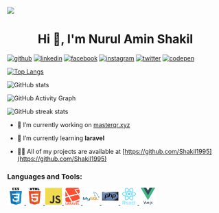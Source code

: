 ![](https://media-exp1.licdn.com/dms/image/C5616AQGMLIAFzd6J_w/profile-displaybackgroundimage-shrink_200_800/0/1633041761185?e=1645660800&v=beta&t=Od5Gyop03_qjGyPUD8aXhQMgAzq2qLhLrAwn3wWVLL0)

<h1 align="center">Hi 👋, I'm Nurul Amin Shakil</h1>

[<img src='https://cdn.jsdelivr.net/npm/simple-icons@3.0.1/icons/github.svg' alt='github' height='40'>](https://github.com/Shakil1995)  [<img src='https://cdn.jsdelivr.net/npm/simple-icons@3.0.1/icons/linkedin.svg' alt='linkedin' height='40'>](https://www.linkedin.com/in/shakil1995/)  [<img src='https://cdn.jsdelivr.net/npm/simple-icons@3.0.1/icons/facebook.svg' alt='facebook' height='40'>](profile.php?id=100004262354257)  [<img src='https://cdn.jsdelivr.net/npm/simple-icons@3.0.1/icons/instagram.svg' alt='instagram' height='40'>](na_shakil/)  [<img src='https://cdn.jsdelivr.net/npm/simple-icons@3.0.1/icons/twitter.svg' alt='twitter' height='40'>](https://twitter.com/naShakil1995)  [<img src='https://cdn.jsdelivr.net/npm/simple-icons@3.0.1/icons/codepen.svg' alt='codepen' height='40'>](https://codepen.io/Shakil1995)  

[![Top Langs](https://github-readme-stats.vercel.app/api/top-langs/?username=Shakil1995)](https://github.com/anuraghazra/github-readme-stats)

![GitHub stats](https://github-readme-stats.vercel.app/api?username=Shakil1995&show_icons=true&count_private=true)  

![GitHub Activity Graph](https://activity-graph.herokuapp.com/graph?username=Shakil1995)  

![GitHub streak stats](https://github-readme-streak-stats.herokuapp.com/?user=Shakil1995)  

- 🔭 I’m currently working on [masterqr.xyz](https://masterqr.xyz/)

- 🌱 I’m currently learning **laravel**

- 👨‍💻 All of my projects are available at [https://github.com/Shakil1995](https://github.com/Shakil1995)




<h3 align="left">Languages and Tools:</h3>
<p align="left"> <a href="https://www.w3schools.com/css/" target="_blank" rel="noreferrer"> <img src="https://raw.githubusercontent.com/devicons/devicon/master/icons/css3/css3-original-wordmark.svg" alt="css3" width="40" height="40"/> </a> <a href="https://www.w3.org/html/" target="_blank" rel="noreferrer"> <img src="https://raw.githubusercontent.com/devicons/devicon/master/icons/html5/html5-original-wordmark.svg" alt="html5" width="40" height="40"/> </a> <a href="https://developer.mozilla.org/en-US/docs/Web/JavaScript" target="_blank" rel="noreferrer"> <img src="https://raw.githubusercontent.com/devicons/devicon/master/icons/javascript/javascript-original.svg" alt="javascript" width="40" height="40"/> </a> <a href="https://laravel.com/" target="_blank" rel="noreferrer"> <img src="https://raw.githubusercontent.com/devicons/devicon/master/icons/laravel/laravel-plain-wordmark.svg" alt="laravel" width="40" height="40"/> </a> <a href="https://www.mysql.com/" target="_blank" rel="noreferrer"> <img src="https://raw.githubusercontent.com/devicons/devicon/master/icons/mysql/mysql-original-wordmark.svg" alt="mysql" width="40" height="40"/> </a> <a href="https://www.php.net" target="_blank" rel="noreferrer"> <img src="https://raw.githubusercontent.com/devicons/devicon/master/icons/php/php-original.svg" alt="php" width="40" height="40"/> </a> <a href="https://reactjs.org/" target="_blank" rel="noreferrer"> <img src="https://raw.githubusercontent.com/devicons/devicon/master/icons/react/react-original-wordmark.svg" alt="react" width="40" height="40"/> </a> <a href="https://vuejs.org/" target="_blank" rel="noreferrer"> <img src="https://raw.githubusercontent.com/devicons/devicon/master/icons/vuejs/vuejs-original-wordmark.svg" alt="vuejs" width="40" height="40"/> </a> </p>





